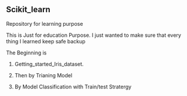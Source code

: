 ##  Scikit_learn
Repository for learning purpose 


This is Just for education Purpose. I just wanted to make sure that every thing I learned keep safe backup

The Beginning is 
1. Getting_started_Iris_dataset. 

2. Then by Trianing Model

3. By Model Classification with Train/test Stratergy




